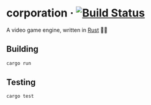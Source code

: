 corporation
&middot;
[![Build Status](https://travis-ci.org/MattRyder/corporation.svg?branch=master)](https://travis-ci.org/MattRyder/corporation)
===

A video game engine, written in [Rust](https://rustlang.org) 🤷‍♂️

Building
---

```bash
cargo run
```

Testing
---

```bash
cargo test
```